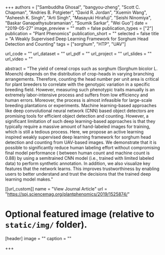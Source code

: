 +++
authors = ["Sambuddha Ghosal", "bangyou-zheng", "Scott C. Chapman", "Andries B. Potgieter", "David R. Jordan", "Xuemin Wang", "Asheesh K. Singh", "Arti Singh", "Masayuki Hirafuji", "Seishi Ninomiya", "Baskar Ganapathysubramanian", "Soumik Sarkar", "Wei Guo"]
date = "2019-05-27"
image_preview = ""
math = false
publication_types = ["2"]
publication = "Plant Phenomics"
publication_short = ""
selected = false
title = "A Weakly Supervised Deep Learning Framework for Sorghum Head Detection and Counting"
tags = ["sorghum", "HTP", "UAV"]

url_code = ""
url_dataset = ""
url_pdf = ""
url_project = ""
url_slides = ""
url_video = ""

abstract = "The yield of cereal crops such as sorghum (Sorghum bicolor L. Moench) depends on the distribution of crop-heads in varying branching arrangements. Therefore, counting the head number per unit area is critical for plant breeders to correlate with the genotypic variation in a specific breeding field. However, measuring such phenotypic traits manually is an extremely labor-intensive process and suffers from low efficiency and human errors. Moreover, the process is almost infeasible for large-scale breeding plantations or experiments. Machine learning-based approaches like deep convolutional neural network (CNN) based object detectors are promising tools for efficient object detection and counting. However, a significant limitation of such deep learning-based approaches is that they typically require a massive amount of hand-labeled images for training, which is still a tedious process. Here, we propose an active learning inspired weakly supervised deep learning framework for sorghum head detection and counting from UAV-based images. We demonstrate that it is possible to significantly reduce human labeling effort without compromising final model performance ( between human count and machine count is 0.88) by using a semitrained CNN model (i.e., trained with limited labeled data) to perform synthetic annotation. In addition, we also visualize key features that the network learns. This improves trustworthiness by enabling users to better understand and trust the decisions that the trained deep learning model makes."



[[url_custom]]
name = "View Journal Article"
url = "https://spj.sciencemag.org/plantphenomics/2019/1525874/"

# Optional featured image (relative to `static/img/` folder).
[header]
image = ""
caption = ""

+++
